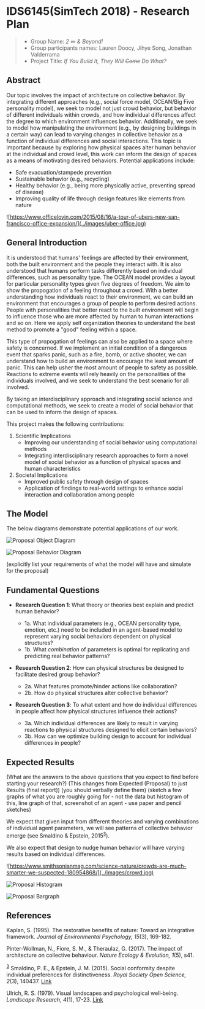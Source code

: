 # IDS6145(SimTech 2018) - Research Plan

> * Group Name: *2 ∞ & Beyond!*
> * Group participants names: Lauren Doocy, Jihye Song, Jonathan Valderrama
> * Project Title: *If You Build It, They Will <s>Come</s> Do What?*

## Abstract

Our topic involves the impact of architecture on collective behavior. By integrating different approaches (e.g., social force model, OCEAN/Big Five personality model), we seek to model not just crowd behavior, but behavior of different individuals within crowds, and how individual differences affect the degree to which environment influences behavior. Additionally, we seek to model how manipulating the environment (e.g., by designing buildings in a certain way) can lead to varying changes in collective behavior as a function of individual differences and social interactions. This topic is important because by exploring how physical spaces alter human behavior at the individual and crowd level, this work can inform the design of spaces as a means of motivating desired behaviors. Potential applications include:
* Safe evacuation/stampede prevention
* Sustainable behavior (e.g., recycling)
* Healthy behavior (e.g., being more physically active, preventing spread of disease)
* Improving quality of life through design features like elements from nature

![https://www.officelovin.com/2015/08/16/a-tour-of-ubers-new-san-francisco-office-expansion/](../images/uber-office.jpg)


## General Introduction

It is understood that humans' feelings are affected by their environment, both the built environment and the people they interact with. It is also understood that humans perform tasks differently based on individual differences, such as personality type. 
The OCEAN model provides a layout for particular personality types given five degrees of freedom. We aim to show the propogation of a feeling throughout a crowd. 
With a better understanding how individuals react to their environment, we can build an environment that encourages a group of people to perform desired actions. 
People with personalities that better react to the built environment will begin to influence those who are more affected by human to human interactions and so on. Here we apply self organization theories to understand the best method to promote a "good" feeling within a space.

This type of propogation of feelings can also be applied to a space where safety is concerned. If we implement an initial condition of a dangerous event that sparks panic, such as a fire, bomb, or active shooter, we can understand how to build an environment to encourage the least amount of panic. 
This can help usher the most amount of people to safety as possible. Reactions to extreme events will rely heavily on the personalities of the individuals involved, and we seek to understand the best scenario for all involved.

By taking an interdisciplinary approach and integrating social science and computational methods, we seek to create a model of social behavior that can be used to inform the design of spaces.

This project makes the following contributions:

1. Scientific Implications
    * Improving our understanding of social behavior using computational methods
    * Integrating interdisciplinary research approaches to form a novel model of social behavior as a function of physical spaces and human characteristics
2. Societal Implications
    * Improved public safety through design of spaces
    * Application of findings to real-world settings to enhance social interaction and collaboration among people

## The Model

The below diagrams demonstrate potential applications of our work.

![Proposal Object Diagram](../images/ProposalObjectDiagram.png)


![Proposal Behavior Diagram](../images/ProposalBehaviorDiagram.png)

(explicitly list your requirements of what the model will have and simulate for the proposal)

## Fundamental Questions

* **Research Question 1**: What theory or theories best explain and predict human behavior?
    * 1a. What individual parameters (e.g., OCEAN personality type, emotion, etc.) need to be included in an agent-based model to represent varying social behaviors dependent on physical structures?
    * 1b. What *combination* of parameters is optimal for replicating and predicting real behavior patterns?

* **Research Question 2**: How can physical structures be designed to facilitate desired group behavior?
    * 2a. What features promote/hinder actions like collaboration?
    * 2b. How do physical structures alter collective behavior?

* **Research Question 3**: To what extent and how do individual differences in people affect how physical structures influence their actions?
    * 3a. Which individual differences are likely to result in varying reactions to physical structures designed to elicit certain behaviors?
    * 3b. How can we optimize building design to account for individual differences in people?


## Expected Results
(What are the answers to the above questions that you expect to find before starting your research?) 
(This changes from Expected (Proposal) to just Results (final report)) (you should verbally define them) 
(sketch a few graphs of what you are roughly going for - not the data but histogram of this, line graph of that, screenshot of an agent - use paper and pencil sketches)

We expect that given input from different theories and varying combinations of individual agent parameters, we will see patterns of collective behavior emerge (see Smaldino & Epstein, 2015<sup>[3](#references)</sup>). 

We also expect that design to nudge human behavior will have varying results based on individual differences.

![https://www.smithsonianmag.com/science-nature/crowds-are-much-smarter-we-suspected-180954868/](../images/crowd.jpg)

![Proposal Histogram](../images/ProposalHistogram.png)


![Proposal Bargraph](../images/ProposalBargraph.png)


## References

Kaplan, S. (1995). The restorative benefits of nature: Toward an integrative framework. *Journal of Environmental Psychology, 15*(3), 169-182.

Pinter-Wollman, N., Fiore, S. M., & Theraulaz, G. (2017). The impact of architecture on collective behaviour. *Nature Ecology & Evolution, 1*(5), s41.

<sup>[3](#expected-results)</sup> Smaldino, P. E., & Epstein, J. M. (2015). Social conformity despite individual preferences for distinctiveness. *Royal Society Open Science, 2*(3), 140437. [Link](http://rsos.royalsocietypublishing.org/content/2/3/140437)

Ulrich, R. S. (1979). Visual landscapes and psychological well‐being. *Landscape Research, 4*(1), 17-23. [Link](http://rsos.royalsocietypublishing.org/content/2/3/140437)